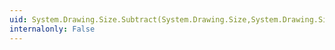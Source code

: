 ```yaml
---
uid: System.Drawing.Size.Subtract(System.Drawing.Size,System.Drawing.Size)
internalonly: False
---
```

